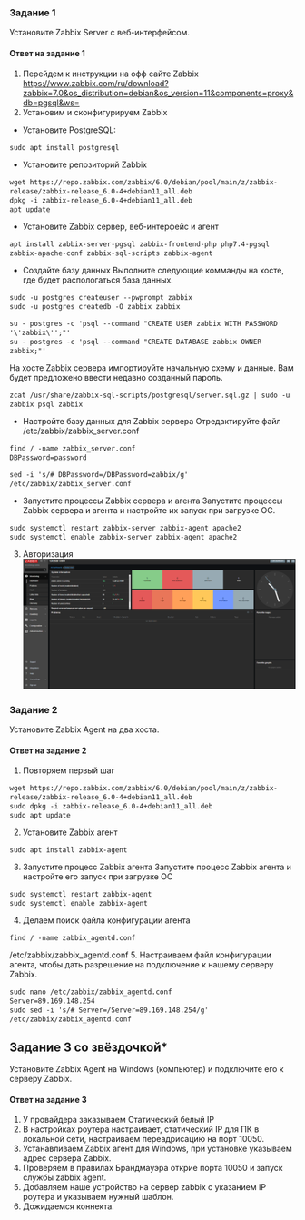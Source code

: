 ### Задание 1 

Установите Zabbix Server с веб-интерфейсом.

#### Ответ на задание 1
1. Перейдем к инструкции на офф сайте Zabbix https://www.zabbix.com/ru/download?zabbix=7.0&os_distribution=debian&os_version=11&components=proxy&db=pgsql&ws=
2. Установим и сконфигурируем Zabbix
  - Установите PostgreSQL:
  ```
  sudo apt install postgresql
  ```
  - Установите репозиторий Zabbix 
  ```
  wget https://repo.zabbix.com/zabbix/6.0/debian/pool/main/z/zabbix-release/zabbix-release_6.0-4+debian11_all.deb
  dpkg -i zabbix-release_6.0-4+debian11_all.deb
  apt update
  ```
  - Установите Zabbix сервер, веб-интерфейс и агент
  ```
  apt install zabbix-server-pgsql zabbix-frontend-php php7.4-pgsql zabbix-apache-conf zabbix-sql-scripts zabbix-agent
  ```
  - Создайте базу данных
  Выполните следующие комманды на хосте, где будет распологаться база данных.
  ```
  sudo -u postgres createuser --pwprompt zabbix
  sudo -u postgres createdb -O zabbix zabbix
  ```
  ```
  su - postgres -c 'psql --command "CREATE USER zabbix WITH PASSWORD '\'zabbix\'';"'
  su - postgres -c 'psql --command "CREATE DATABASE zabbix OWNER zabbix;"'
  ```

  На хосте Zabbix сервера импортируйте начальную схему и данные. Вам будет предложено ввести недавно созданный пароль.
  ```
  zcat /usr/share/zabbix-sql-scripts/postgresql/server.sql.gz | sudo -u zabbix psql zabbix
  ```
  - Настройте базу данных для Zabbix сервера
  Отредактируйте файл /etc/zabbix/zabbix_server.conf
  ```
  find / -name zabbix_server.conf
  DBPassword=password
  ```
  ```
  sed -i 's/# DBPassword=/DBPassword=zabbix/g' /etc/zabbix/zabbix_server.conf
  ```
  - Запустите процессы Zabbix сервера и агента
  Запустите процессы Zabbix сервера и агента и настройте их запуск при загрузке ОС.
  ```
  sudo systemctl restart zabbix-server zabbix-agent apache2
  sudo systemctl enable zabbix-server zabbix-agent apache2
  ```
3. Авторизация ![admin.png](https://github.com/Nebsiw/Homeworks-sys33/blob/main/Monitoring/%D0%A1%D0%B8%D1%81%D1%82%D0%B5%D0%BC%D0%B0%20%D0%BC%D0%BE%D0%BD%D0%B8%D1%82%D0%BE%D1%80%D0%B8%D0%BD%D0%B3%D0%B0%20Zabbix/images/admin.png)

### Задание 2 

Установите Zabbix Agent на два хоста.

#### Ответ на задание 2
1. Повторяем первый шаг
```
wget https://repo.zabbix.com/zabbix/6.0/debian/pool/main/z/zabbix-release/zabbix-release_6.0-4+debian11_all.deb
sudo dpkg -i zabbix-release_6.0-4+debian11_all.deb
sudo apt update
```
2. Установите Zabbix агент
```
sudo apt install zabbix-agent
```
3. Запустите процесс Zabbix агента
Запустите процесс Zabbix агента и настройте его запуск при загрузке ОС
```
sudo systemctl restart zabbix-agent
sudo systemctl enable zabbix-agent
```
4. Делаем поиск файла конфигурации агента
```
find / -name zabbix_agentd.conf
```
/etc/zabbix/zabbix_agentd.conf
5. Настраиваем файл конфигурации агента, чтобы дать разрешение на подключение к нашему серверу Zabbix.
```
sudo nano /etc/zabbix/zabbix_agentd.conf
Server=89.169.148.254
sudo sed -i 's/# Server=/Server=89.169.148.254/g' /etc/zabbix/zabbix_agentd.conf
```

## Задание 3 со звёздочкой*
Установите Zabbix Agent на Windows (компьютер) и подключите его к серверу Zabbix.

#### Ответ на задание 3
1. У провайдера заказываем Статический белый IP
2. В настройках роутера настраивает, статический IP для ПК в локальной сети, настраиваем переадрисацию на порт 10050.
3. Устанавливаем Zabbix агент для Windows, при установке указываем адрес сервера Zabbix.
4. Проверяем в правилах Брандмауэра открие порта 10050 и запуск службы zabbix agent.
5. Добавляем наше устройство на сервер zabbix с указанием IP роутера и указываем нужный шаблон.
6. Дожидаемся коннекта. 
